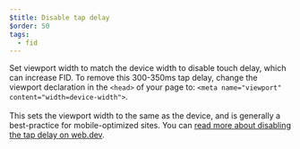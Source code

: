 ```yaml
---
$title: Disable tap delay
$order: 50
tags:
  - fid
---
```

Set viewport width to match the device width to disable touch delay, which 
can increase FID. To remove this 300-350ms tap delay, change the viewport 
declaration in the `<head>` of your page to: `<meta name="viewport" content="width=device-width">`.
<br><br>
This sets the viewport width to the same as the device, and is generally a 
best-practice for mobile-optimized sites. You can
[read more about disabling the tap delay on web.dev](https://developers.google.com/web/updates/2013/12/300ms-tap-delay-gone-away).